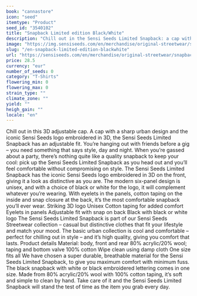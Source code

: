 ```yaml
---
book: "cannastore"
icon: "seed"
itemtype: "Product"
seed_id: "3540102"
title: "Snapback Limited edition Black/White"
description: "Chill out in the Sensi Seeds Limited Snapback: a cap with a sharp urban design and 3D embroidered iconic Sensi Seeds logo. Buy online now!"
image: "https://img.sensiseeds.com/en/merchandise/original-streetwear/snapback-limited-edition-black-white-image.png"
slug: "/en-snapback-limited-edition-blackwhite"
url: "https://sensiseeds.com/en/merchandise/original-streetwear/snapback-limited-edition-black-white?a_aid=cannastore"
price: 28.5
currency: "eur"
number_of_seeds: 0
category: "T-Shirts"
flowering_min: 0
flowering_max: 0
strain_type: ""
climate_zone: ""
yield: ""
heigh_gain: ""
locale: "en"
---
```

Chill out in this 3D adjustable cap. A cap with a sharp urban design and the iconic Sensi Seeds logo embroidered in 3D, the Sensi Seeds Limited Snapback has an adjustable fit. You’re hanging out with friends before a gig – you need something that says style, day and night. When you’re gassed about a party, there’s nothing quite like a quality snapback to keep your cool: pick up the Sensi Seeds Limited Snapback as you head out and you’ll feel comfortable without compromising on style. The Sensi Seeds Limited Snapback has the iconic Sensi Seeds logo embroidered in 3D on the front, giving it a look as distinctive as you are. The modern six-panel design is unisex, and with a choice of black or white for the logo, it will complement whatever you’re wearing. With eyelets in the panels, cotton taping on the inside and snap closure at the back, it’s the most comfortable snapback you’ll ever wear. Striking 3D logo Unisex Cotton taping for added comfort Eyelets in panels Adjustable fit with snap on back Black with black or white logo The Sensi Seeds Limited Snapback is part of our Sensi Seeds Streetwear collection – casual but distinctive clothes that fit your lifestyle and match your mood. The basic urban collection is cool and comfortable – perfect for chilling out in style – and it’s high quality, giving you comfort that lasts. Product details Material: body, front and rear 80% acrylic/20% wool; taping and bottom valve 100% cotton Wipe clean using damp cloth One size fits all We have chosen a super durable, breathable material for the Sensi Seeds Limited Snapback, to give you maximum comfort with minimum fuss. The black snapback with white or black embroidered lettering comes in one size. Made from 80% acrylic/20% wool with 100% cotton taping, it’s soft and simple to clean by hand. Take care of it and the Sensi Seeds Limited Snapback will stand the test of time as the item you grab every day.
